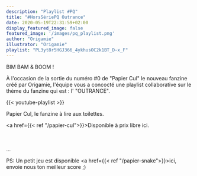 ```yaml
---
description: "Playlist #PQ"
title: "#HorsSériePQ Outrance"
date: 2020-05-19T22:31:59+02:00
display_featured_image: false
featured_image: '/images/pq_playlist.png'
author: "Origamie" 
illustrator: "Origamie"
playlist: "PL3yt8r5HGJ366_4ykhusOC2k1BT_D-x_F"
---
```


BIM BAM & BOOM !

À l'occasion de la sortie du numéro #0 de "Papier Cul" le nouveau fanzine créé par Origamie, l'équipe vous a concocté une playlist collaborative sur le thème du fanzine qui est : l' "OUTRANCE".

{{< youtube-playlist >}}

Papier Cul, le fanzine à lire aux toilettes.

<a href={{< ref "/papier-cul">}}>Disponible à prix libre ici.</a>

<br/>
<br/>
...
<br/>

PS: Un petit jeu est disponible <a href={{< ref "/papier-snake">}}>ici</a>, envoie nous ton meilleur score ;)